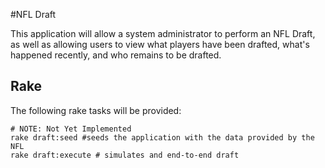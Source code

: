 #NFL Draft

This application will allow a system administrator to perform an NFL Draft, as well as allowing users to view what players have been drafted, what's happened recently, and who remains to be drafted.

## Rake

The following rake tasks will be provided:

```
# NOTE: Not Yet Implemented
rake draft:seed #seeds the application with the data provided by the NFL
rake draft:execute # simulates and end-to-end draft
```